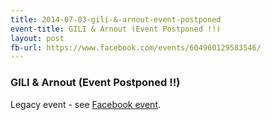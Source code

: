 ```yaml
---
title: 2014-07-03-gili-&-arnout-event-postponed
event-title: GILI & Arnout (Event Postponed !!)
layout: post
fb-url: https://www.facebook.com/events/604960129583546/
---
```

<h3>GILI & Arnout (Event Postponed !!)</h3>
Legacy event - see <a href="https://www.facebook.com/events/604960129583546/">Facebook event</a>.